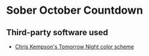 # Sober October Countdown
## Third-party software used
- [Chris Kempson's Tomorrow Night color scheme](https://github.com/chriskempson/base16-tomorrow-scheme/blob/master/tomorrow-night.yaml)
